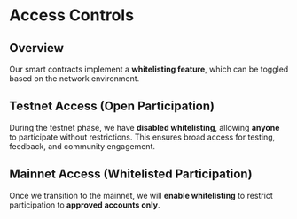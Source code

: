 # Access Controls

## Overview

Our smart contracts implement a **whitelisting feature**, which can be toggled based on the network environment.

## Testnet Access (Open Participation)

During the testnet phase, we have **disabled whitelisting**, allowing **anyone** to participate without restrictions. This ensures broad access for testing, feedback, and community engagement.

## Mainnet Access (Whitelisted Participation)

Once we transition to the mainnet, we will **enable whitelisting** to restrict participation to **approved accounts only**.
